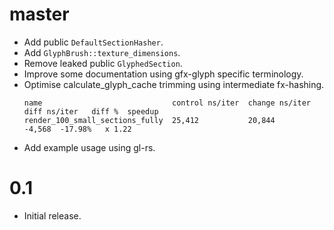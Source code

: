 # master
* Add public `DefaultSectionHasher`.
* Add `GlyphBrush::texture_dimensions`.
* Remove leaked public `GlyphedSection`.
* Improve some documentation using gfx-glyph specific terminology.
* Optimise calculate_glyph_cache trimming using intermediate fx-hashing.
  ```
  name                             control ns/iter  change ns/iter  diff ns/iter   diff %  speedup
  render_100_small_sections_fully  25,412           20,844                -4,568  -17.98%   x 1.22
  ```
* Add example usage using gl-rs.

# 0.1
* Initial release.
